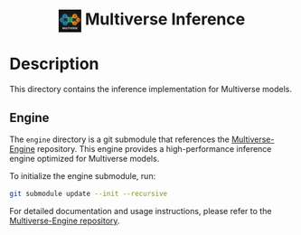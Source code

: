 <div align="center">
<h1><img src="../assets/multiverse-logo.png" height="40px" align="top"/> Multiverse Inference
</h1>
</div>

# Description

This directory contains the inference implementation for Multiverse models.

## Engine

The `engine` directory is a git submodule that references the [Multiverse-Engine](https://github.com/Multiverse4FM/Multiverse-Engine) repository. This engine provides a high-performance inference engine optimized for Multiverse models.

To initialize the engine submodule, run:
```bash
git submodule update --init --recursive
```

For detailed documentation and usage instructions, please refer to the [Multiverse-Engine repository](https://github.com/Multiverse4FM/Multiverse-Engine). 